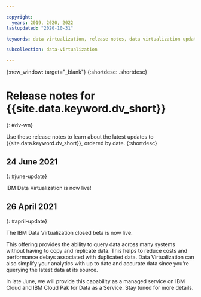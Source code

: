 ```yaml
---

copyright:
  years: 2019, 2020, 2022
lastupdated: "2020-10-31"

keywords: data virtualization, release notes, data virtualization updates

subcollection: data-virtualization

---
```


{:new_window: target="_blank"}
{:shortdesc: .shortdesc}

# Release notes for {{site.data.keyword.dv_short}}
{: #dv-wn}

Use these release notes to learn about the latest updates to {{site.data.keyword.dv_short}}, ordered by date.
{:shortdesc}

## 24 June 2021
{: #june-update}

IBM Data Virtualization is now live!

## 26 April 2021
{: #april-update}

The IBM Data Virtualization closed beta is now live.

This offering provides the ability to query data across many systems without having to copy and replicate data. This helps to reduce costs and performance delays associated with duplicated data. Data Virtualization can also simplify your analytics with up to date and accurate data since you’re querying the latest data at its source.

In late June, we will provide this capability as a managed service on IBM Cloud and IBM Cloud Pak for Data as a Service. Stay tuned for more details.